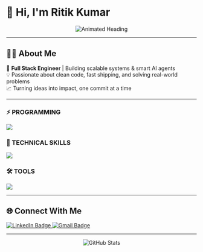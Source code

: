 # 👋 Hi, I'm Ritik Kumar

<p align="center">
  <img src="https://readme-typing-svg.demolab.com?font=Fira+Code&weight=500&size=24&pause=1000&center=true&vCenter=true&width=440&lines=Full+Stack+Engineer;AI+and+Backend+Specialist;Open+to+Collaboration!" alt="Animated Heading" />
</p>

---

## 🙋‍♂️ About Me

🚀 **Full Stack Engineer** | Building scalable systems & smart AI agents  
💡 Passionate about clean code, fast shipping, and solving real-world problems  
📈 Turning ideas into impact, one commit at a time

---

### ⚡ PROGRAMMING
<p>
<img src="https://skillicons.dev/icons?i=js,cpp,python,sql" />
</p>

### 🧩 TECHNICAL SKILLS
<p>
<img src="https://skillicons.dev/icons?i=nodejs,nextjs,express,react,mongodb,postgres,git,prisma,fastapi" />
</p>

### 🛠️ TOOLS
<p>
<img src="https://skillicons.dev/icons?i=redux,materialui,tailwindcss,azure,aws,redis" />
</p>

---

## 🌐 Connect With Me

<p align="left">
  <a href="https://www.linkedin.com/in/ritik-kumar-428211191/" target="_blank">
    <img src="https://img.shields.io/badge/LinkedIn-ritik--kumar-blue?logo=linkedin&logoColor=white&style=flat-square" alt="LinkedIn Badge"/>
  </a>
  <a href="mailto:ritikkr70@gmail.com" target="_blank">
    <img src="https://img.shields.io/badge/Gmail-ritikkr70@gmail.com-D14836?logo=gmail&logoColor=white&style=flat-square" alt="Gmail Badge"/>
  </a>
</p>

---

<p align="center">
 <img src="https://github-readme-stats.vercel.app/api?username=ritikkr70&show_icons=true&theme=radical&count_private=true" alt="GitHub Stats" />
</p>

<!--
Feel free to connect or collaborate!
-->
